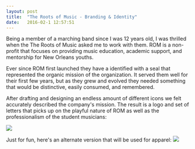```yaml
---
layout: post
title:  "The Roots of Music - Branding & Identity"
date:   2016-02-1 12:57:51
---
```




<p>Being a member of a marching band since I was 12 years old, I was thrilled when the The Roots of Music asked me to work with them. ROM is a non-profit that focuses on providing music education, academic support, and mentorship for New Orleans youths. </p>

<p>Ever since ROM first launched they have a identified with a seal that represented the organic mission of the organization. It served them well for their first few years, but as they grew and evolved they needed something that would be distinctive, easily consumed, and remembered. </p>

<p>After drafting and designing an endless amount of different icons we felt accurately described the company's mission. The result is a logo and set of letters that picks up on the playful nature of ROM as well as the professionalism of the student musicians:</p>

<img src="{{ site.baseurl }}/assets/img/roots.jpg">

<p>
Just for fun, here's an alternate version that will be used for apparel:
<img src="{{ site.baseurl }}/assets/img/roots-circle.jpg">
</p>
